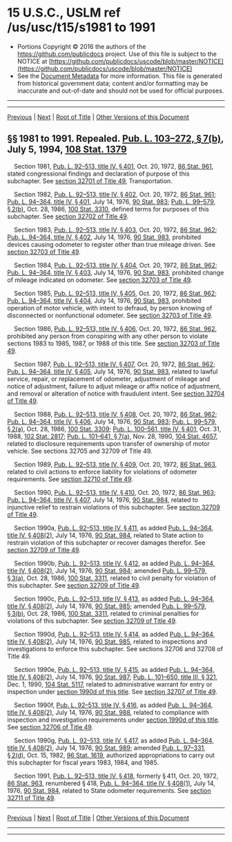 ---
---

# 15 U.S.C., USLM ref /us/usc/t15/s1981 to 1991

* Portions Copyright © 2016 the authors of the https://github.com/publicdocs project.
  Use of this file is subject to the NOTICE at [https://github.com/publicdocs/uscode/blob/master/NOTICE](https://github.com/publicdocs/uscode/blob/master/NOTICE)
* See the [Document Metadata](././../../../../..//README.md) for more information.
  This file is generated from historical government data; content and/or formatting may be inaccurate and out-of-date and should not be used for official purposes.

----------
----------

[Previous](./../../../../..//us/usc/t15/ch46/schIV/m__us_usc_t15_ch46_schIV.md) | [Next](./../../../../..//us/usc/t15/ch46/schV/m__us_usc_t15_ch46_schV.md) | [Root of Title](./../../../../../) | [Other Versions of this Document](https://publicdocs.github.io/go/links?ns=uslm&ref=%2Fus%2Fusc%2Ft15%2Fs1981+to+1991)

## §§ 1981 to 1991. Repealed. [Pub. L. 103–272, § 7(b)][/us/pl/103/272/s7/b], July 5, 1994, [108 Stat. 1379][/us/stat/108/1379]

    Section 1981, [Pub. L. 92–513, title IV, § 401][/us/pl/92/513/s401], Oct. 20, 1972, [86 Stat. 961][/us/stat/86/961], stated congressional findings and declaration of purpose of this subchapter. See [section 32701 of Title 49][/us/usc/t49/s32701], Transportation.

    Section 1982, [Pub. L. 92–513, title IV, § 402][/us/pl/92/513/s402], Oct. 20, 1972, [86 Stat. 961][/us/stat/86/961]; [Pub. L. 94–364, title IV, § 401][/us/pl/94/364/s401], July 14, 1976, [90 Stat. 983][/us/stat/90/983]; [Pub. L. 99–579, § 2(b)][/us/pl/99/579/s2/b], Oct. 28, 1986, [100 Stat. 3310][/us/stat/100/3310], defined terms for purposes of this subchapter. See [section 32702 of Title 49][/us/usc/t49/s32702].

    Section 1983, [Pub. L. 92–513, title IV, § 403][/us/pl/92/513/s403], Oct. 20, 1972, [86 Stat. 962][/us/stat/86/962]; [Pub. L. 94–364, title IV, § 402][/us/pl/94/364/s402], July 14, 1976, [90 Stat. 983][/us/stat/90/983], prohibited devices causing odometer to register other than true mileage driven. See [section 32703 of Title 49][/us/usc/t49/s32703].

    Section 1984, [Pub. L. 92–513, title IV, § 404][/us/pl/92/513/s404], Oct. 20, 1972, [86 Stat. 962][/us/stat/86/962]; [Pub. L. 94–364, title IV, § 403][/us/pl/94/364/s403], July 14, 1976, [90 Stat. 983][/us/stat/90/983], prohibited change of mileage indicated on odometer. See [section 32703 of Title 49][/us/usc/t49/s32703].

    Section 1985, [Pub. L. 92–513, title IV, § 405][/us/pl/92/513/s405], Oct. 20, 1972, [86 Stat. 962][/us/stat/86/962]; [Pub. L. 94–364, title IV, § 404][/us/pl/94/364/s404], July 14, 1976, [90 Stat. 983][/us/stat/90/983], prohibited operation of motor vehicle, with intent to defraud, by person knowing of disconnected or nonfunctional odometer. See [section 32703 of Title 49][/us/usc/t49/s32703].

    Section 1986, [Pub. L. 92–513, title IV, § 406][/us/pl/92/513/s406], Oct. 20, 1972, [86 Stat. 962][/us/stat/86/962], prohibited any person from conspiring with any other person to violate sections 1983 to 1985, 1987, or 1988 of this title. See [section 32703 of Title 49][/us/usc/t49/s32703].

    Section 1987, [Pub. L. 92–513, title IV, § 407][/us/pl/92/513/s407], Oct. 20, 1972, [86 Stat. 962][/us/stat/86/962]; [Pub. L. 94–364, title IV, § 405][/us/pl/94/364/s405], July 14, 1976, [90 Stat. 983][/us/stat/90/983], related to lawful service, repair, or replacement of odometer, adjustment of mileage and notice of adjustment, failure to adjust mileage or affix notice of adjustment, and removal or alteration of notice with fraudulent intent. See [section 32704 of Title 49][/us/usc/t49/s32704].

    Section 1988, [Pub. L. 92–513, title IV, § 408][/us/pl/92/513/s408], Oct. 20, 1972, [86 Stat. 962][/us/stat/86/962]; [Pub. L. 94–364, title IV, § 406][/us/pl/94/364/s406], July 14, 1976, [90 Stat. 983][/us/stat/90/983]; [Pub. L. 99–579, § 2(a)][/us/pl/99/579/s2/a], Oct. 28, 1986, [100 Stat. 3309][/us/stat/100/3309]; [Pub. L. 100–561, title IV, § 401][/us/pl/100/561/s401], Oct. 31, 1988, [102 Stat. 2817][/us/stat/102/2817]; [Pub. L. 101–641, § 7(a)][/us/pl/101/641/s7/a], Nov. 28, 1990, [104 Stat. 4657][/us/stat/104/4657], related to disclosure requirements upon transfer of ownership of motor vehicle. See sections 32705 and 32709 of Title 49.

    Section 1989, [Pub. L. 92–513, title IV, § 409][/us/pl/92/513/s409], Oct. 20, 1972, [86 Stat. 963][/us/stat/86/963], related to civil actions to enforce liability for violations of odometer requirements. See [section 32710 of Title 49][/us/usc/t49/s32710].

    Section 1990, [Pub. L. 92–513, title IV, § 410][/us/pl/92/513/s410], Oct. 20, 1972, [86 Stat. 963][/us/stat/86/963]; [Pub. L. 94–364, title IV, § 407][/us/pl/94/364/s407], July 14, 1976, [90 Stat. 984][/us/stat/90/984], related to injunctive relief to restrain violations of this subchapter. See [section 32709 of Title 49][/us/usc/t49/s32709].

    Section 1990a, [Pub. L. 92–513, title IV, § 411][/us/pl/92/513/s411], as added [Pub. L. 94–364, title IV, § 408(2)][/us/pl/94/364/s408/2], July 14, 1976, [90 Stat. 984][/us/stat/90/984], related to State action to restrain violation of this subchapter or recover damages therefor. See [section 32709 of Title 49][/us/usc/t49/s32709].

    Section 1990b, [Pub. L. 92–513, title IV, § 412][/us/pl/92/513/s412], as added [Pub. L. 94–364, title IV, § 408(2)][/us/pl/94/364/s408/2], July 14, 1976, [90 Stat. 984][/us/stat/90/984]; amended [Pub. L. 99–579, § 3(a)][/us/pl/99/579/s3/a], Oct. 28, 1986, [100 Stat. 3311][/us/stat/100/3311], related to civil penalty for violation of this subchapter. See [section 32709 of Title 49][/us/usc/t49/s32709].

    Section 1990c, [Pub. L. 92–513, title IV, § 413][/us/pl/92/513/s413], as added [Pub. L. 94–364, title IV, § 408(2)][/us/pl/94/364/s408/2], July 14, 1976, [90 Stat. 985][/us/stat/90/985]; amended [Pub. L. 99–579, § 3(b)][/us/pl/99/579/s3/b], Oct. 28, 1986, [100 Stat. 3311][/us/stat/100/3311], related to criminal penalties for violations of this subchapter. See [section 32709 of Title 49][/us/usc/t49/s32709].

    Section 1990d, [Pub. L. 92–513, title IV, § 414][/us/pl/92/513/s414], as added [Pub. L. 94–364, title IV, § 408(2)][/us/pl/94/364/s408/2], July 14, 1976, [90 Stat. 985][/us/stat/90/985], related to inspections and investigations to enforce this subchapter. See sections 32706 and 32708 of Title 49.

    Section 1990e, [Pub. L. 92–513, title IV, § 415][/us/pl/92/513/s415], as added [Pub. L. 94–364, title IV, § 408(2)][/us/pl/94/364/s408/2], July 14, 1976, [90 Stat. 987][/us/stat/90/987]; [Pub. L. 101–650, title III, § 321][/us/pl/101/650/s321], Dec. 1, 1990, [104 Stat. 5117][/us/stat/104/5117], related to administrative warrant for entry or inspection under [section 1990d of this title][/us/usc/t15/s1990d]. See [section 32707 of Title 49][/us/usc/t49/s32707].

    Section 1990f, [Pub. L. 92–513, title IV, § 416][/us/pl/92/513/s416], as added [Pub. L. 94–364, title IV, § 408(2)][/us/pl/94/364/s408/2], July 14, 1976, [90 Stat. 988][/us/stat/90/988], related to compliance with inspection and investigation requirements under [section 1990d of this title][/us/usc/t15/s1990d]. See [section 32706 of Title 49][/us/usc/t49/s32706].

    Section 1990g, [Pub. L. 92–513, title IV, § 417][/us/pl/92/513/s417], as added [Pub. L. 94–364, title IV, § 408(2)][/us/pl/94/364/s408/2], July 14, 1976, [90 Stat. 989][/us/stat/90/989]; amended [Pub. L. 97–331, § 2(d)][/us/pl/97/331/s2/d], Oct. 15, 1982, [96 Stat. 1619][/us/stat/96/1619], authorized appropriations to carry out this subchapter for fiscal years 1983, 1984, and 1985.

    Section 1991, [Pub. L. 92–513, title IV, § 418][/us/pl/92/513/s418], formerly § 411, Oct. 20, 1972, [86 Stat. 963][/us/stat/86/963], renumbered § 418, [Pub. L. 94–364, title IV, § 408(1)][/us/pl/94/364/s408/1], July 14, 1976, [90 Stat. 984][/us/stat/90/984], related to State odometer requirements. See [section 32711 of Title 49][/us/usc/t49/s32711].

----------

[Previous](./../../../../..//us/usc/t15/ch46/schIV/m__us_usc_t15_ch46_schIV.md) | [Next](./../../../../..//us/usc/t15/ch46/schV/m__us_usc_t15_ch46_schV.md) | [Root of Title](./../../../../../) | [Other Versions of this Document](https://publicdocs.github.io/go/links?ns=uslm&ref=%2Fus%2Fusc%2Ft15%2Fs1981+to+1991)

----------
----------

[/us/pl/103/272/s7/b]: https://publicdocs.github.io/go/links?ns=uslm&ref=%2Fus%2Fpl%2F103%2F272%2Fs7%2Fb
[/us/stat/108/1379]: https://publicdocs.github.io/go/links?ns=uslm&ref=%2Fus%2Fstat%2F108%2F1379
[/us/pl/92/513/s401]: https://publicdocs.github.io/go/links?ns=uslm&ref=%2Fus%2Fpl%2F92%2F513%2Fs401
[/us/stat/86/961]: https://publicdocs.github.io/go/links?ns=uslm&ref=%2Fus%2Fstat%2F86%2F961
[/us/usc/t49/s32701]: https://publicdocs.github.io/go/links?ns=uslm&ref=%2Fus%2Fusc%2Ft49%2Fs32701
[/us/pl/92/513/s402]: https://publicdocs.github.io/go/links?ns=uslm&ref=%2Fus%2Fpl%2F92%2F513%2Fs402
[/us/stat/86/961]: https://publicdocs.github.io/go/links?ns=uslm&ref=%2Fus%2Fstat%2F86%2F961
[/us/pl/94/364/s401]: https://publicdocs.github.io/go/links?ns=uslm&ref=%2Fus%2Fpl%2F94%2F364%2Fs401
[/us/stat/90/983]: https://publicdocs.github.io/go/links?ns=uslm&ref=%2Fus%2Fstat%2F90%2F983
[/us/pl/99/579/s2/b]: https://publicdocs.github.io/go/links?ns=uslm&ref=%2Fus%2Fpl%2F99%2F579%2Fs2%2Fb
[/us/stat/100/3310]: https://publicdocs.github.io/go/links?ns=uslm&ref=%2Fus%2Fstat%2F100%2F3310
[/us/usc/t49/s32702]: https://publicdocs.github.io/go/links?ns=uslm&ref=%2Fus%2Fusc%2Ft49%2Fs32702
[/us/pl/92/513/s403]: https://publicdocs.github.io/go/links?ns=uslm&ref=%2Fus%2Fpl%2F92%2F513%2Fs403
[/us/stat/86/962]: https://publicdocs.github.io/go/links?ns=uslm&ref=%2Fus%2Fstat%2F86%2F962
[/us/pl/94/364/s402]: https://publicdocs.github.io/go/links?ns=uslm&ref=%2Fus%2Fpl%2F94%2F364%2Fs402
[/us/stat/90/983]: https://publicdocs.github.io/go/links?ns=uslm&ref=%2Fus%2Fstat%2F90%2F983
[/us/usc/t49/s32703]: https://publicdocs.github.io/go/links?ns=uslm&ref=%2Fus%2Fusc%2Ft49%2Fs32703
[/us/pl/92/513/s404]: https://publicdocs.github.io/go/links?ns=uslm&ref=%2Fus%2Fpl%2F92%2F513%2Fs404
[/us/stat/86/962]: https://publicdocs.github.io/go/links?ns=uslm&ref=%2Fus%2Fstat%2F86%2F962
[/us/pl/94/364/s403]: https://publicdocs.github.io/go/links?ns=uslm&ref=%2Fus%2Fpl%2F94%2F364%2Fs403
[/us/stat/90/983]: https://publicdocs.github.io/go/links?ns=uslm&ref=%2Fus%2Fstat%2F90%2F983
[/us/usc/t49/s32703]: https://publicdocs.github.io/go/links?ns=uslm&ref=%2Fus%2Fusc%2Ft49%2Fs32703
[/us/pl/92/513/s405]: https://publicdocs.github.io/go/links?ns=uslm&ref=%2Fus%2Fpl%2F92%2F513%2Fs405
[/us/stat/86/962]: https://publicdocs.github.io/go/links?ns=uslm&ref=%2Fus%2Fstat%2F86%2F962
[/us/pl/94/364/s404]: https://publicdocs.github.io/go/links?ns=uslm&ref=%2Fus%2Fpl%2F94%2F364%2Fs404
[/us/stat/90/983]: https://publicdocs.github.io/go/links?ns=uslm&ref=%2Fus%2Fstat%2F90%2F983
[/us/usc/t49/s32703]: https://publicdocs.github.io/go/links?ns=uslm&ref=%2Fus%2Fusc%2Ft49%2Fs32703
[/us/pl/92/513/s406]: https://publicdocs.github.io/go/links?ns=uslm&ref=%2Fus%2Fpl%2F92%2F513%2Fs406
[/us/stat/86/962]: https://publicdocs.github.io/go/links?ns=uslm&ref=%2Fus%2Fstat%2F86%2F962
[/us/usc/t49/s32703]: https://publicdocs.github.io/go/links?ns=uslm&ref=%2Fus%2Fusc%2Ft49%2Fs32703
[/us/pl/92/513/s407]: https://publicdocs.github.io/go/links?ns=uslm&ref=%2Fus%2Fpl%2F92%2F513%2Fs407
[/us/stat/86/962]: https://publicdocs.github.io/go/links?ns=uslm&ref=%2Fus%2Fstat%2F86%2F962
[/us/pl/94/364/s405]: https://publicdocs.github.io/go/links?ns=uslm&ref=%2Fus%2Fpl%2F94%2F364%2Fs405
[/us/stat/90/983]: https://publicdocs.github.io/go/links?ns=uslm&ref=%2Fus%2Fstat%2F90%2F983
[/us/usc/t49/s32704]: https://publicdocs.github.io/go/links?ns=uslm&ref=%2Fus%2Fusc%2Ft49%2Fs32704
[/us/pl/92/513/s408]: https://publicdocs.github.io/go/links?ns=uslm&ref=%2Fus%2Fpl%2F92%2F513%2Fs408
[/us/stat/86/962]: https://publicdocs.github.io/go/links?ns=uslm&ref=%2Fus%2Fstat%2F86%2F962
[/us/pl/94/364/s406]: https://publicdocs.github.io/go/links?ns=uslm&ref=%2Fus%2Fpl%2F94%2F364%2Fs406
[/us/stat/90/983]: https://publicdocs.github.io/go/links?ns=uslm&ref=%2Fus%2Fstat%2F90%2F983
[/us/pl/99/579/s2/a]: https://publicdocs.github.io/go/links?ns=uslm&ref=%2Fus%2Fpl%2F99%2F579%2Fs2%2Fa
[/us/stat/100/3309]: https://publicdocs.github.io/go/links?ns=uslm&ref=%2Fus%2Fstat%2F100%2F3309
[/us/pl/100/561/s401]: https://publicdocs.github.io/go/links?ns=uslm&ref=%2Fus%2Fpl%2F100%2F561%2Fs401
[/us/stat/102/2817]: https://publicdocs.github.io/go/links?ns=uslm&ref=%2Fus%2Fstat%2F102%2F2817
[/us/pl/101/641/s7/a]: https://publicdocs.github.io/go/links?ns=uslm&ref=%2Fus%2Fpl%2F101%2F641%2Fs7%2Fa
[/us/stat/104/4657]: https://publicdocs.github.io/go/links?ns=uslm&ref=%2Fus%2Fstat%2F104%2F4657
[/us/pl/92/513/s409]: https://publicdocs.github.io/go/links?ns=uslm&ref=%2Fus%2Fpl%2F92%2F513%2Fs409
[/us/stat/86/963]: https://publicdocs.github.io/go/links?ns=uslm&ref=%2Fus%2Fstat%2F86%2F963
[/us/usc/t49/s32710]: https://publicdocs.github.io/go/links?ns=uslm&ref=%2Fus%2Fusc%2Ft49%2Fs32710
[/us/pl/92/513/s410]: https://publicdocs.github.io/go/links?ns=uslm&ref=%2Fus%2Fpl%2F92%2F513%2Fs410
[/us/stat/86/963]: https://publicdocs.github.io/go/links?ns=uslm&ref=%2Fus%2Fstat%2F86%2F963
[/us/pl/94/364/s407]: https://publicdocs.github.io/go/links?ns=uslm&ref=%2Fus%2Fpl%2F94%2F364%2Fs407
[/us/stat/90/984]: https://publicdocs.github.io/go/links?ns=uslm&ref=%2Fus%2Fstat%2F90%2F984
[/us/usc/t49/s32709]: https://publicdocs.github.io/go/links?ns=uslm&ref=%2Fus%2Fusc%2Ft49%2Fs32709
[/us/pl/92/513/s411]: https://publicdocs.github.io/go/links?ns=uslm&ref=%2Fus%2Fpl%2F92%2F513%2Fs411
[/us/pl/94/364/s408/2]: https://publicdocs.github.io/go/links?ns=uslm&ref=%2Fus%2Fpl%2F94%2F364%2Fs408%2F2
[/us/stat/90/984]: https://publicdocs.github.io/go/links?ns=uslm&ref=%2Fus%2Fstat%2F90%2F984
[/us/usc/t49/s32709]: https://publicdocs.github.io/go/links?ns=uslm&ref=%2Fus%2Fusc%2Ft49%2Fs32709
[/us/pl/92/513/s412]: https://publicdocs.github.io/go/links?ns=uslm&ref=%2Fus%2Fpl%2F92%2F513%2Fs412
[/us/pl/94/364/s408/2]: https://publicdocs.github.io/go/links?ns=uslm&ref=%2Fus%2Fpl%2F94%2F364%2Fs408%2F2
[/us/stat/90/984]: https://publicdocs.github.io/go/links?ns=uslm&ref=%2Fus%2Fstat%2F90%2F984
[/us/pl/99/579/s3/a]: https://publicdocs.github.io/go/links?ns=uslm&ref=%2Fus%2Fpl%2F99%2F579%2Fs3%2Fa
[/us/stat/100/3311]: https://publicdocs.github.io/go/links?ns=uslm&ref=%2Fus%2Fstat%2F100%2F3311
[/us/usc/t49/s32709]: https://publicdocs.github.io/go/links?ns=uslm&ref=%2Fus%2Fusc%2Ft49%2Fs32709
[/us/pl/92/513/s413]: https://publicdocs.github.io/go/links?ns=uslm&ref=%2Fus%2Fpl%2F92%2F513%2Fs413
[/us/pl/94/364/s408/2]: https://publicdocs.github.io/go/links?ns=uslm&ref=%2Fus%2Fpl%2F94%2F364%2Fs408%2F2
[/us/stat/90/985]: https://publicdocs.github.io/go/links?ns=uslm&ref=%2Fus%2Fstat%2F90%2F985
[/us/pl/99/579/s3/b]: https://publicdocs.github.io/go/links?ns=uslm&ref=%2Fus%2Fpl%2F99%2F579%2Fs3%2Fb
[/us/stat/100/3311]: https://publicdocs.github.io/go/links?ns=uslm&ref=%2Fus%2Fstat%2F100%2F3311
[/us/usc/t49/s32709]: https://publicdocs.github.io/go/links?ns=uslm&ref=%2Fus%2Fusc%2Ft49%2Fs32709
[/us/pl/92/513/s414]: https://publicdocs.github.io/go/links?ns=uslm&ref=%2Fus%2Fpl%2F92%2F513%2Fs414
[/us/pl/94/364/s408/2]: https://publicdocs.github.io/go/links?ns=uslm&ref=%2Fus%2Fpl%2F94%2F364%2Fs408%2F2
[/us/stat/90/985]: https://publicdocs.github.io/go/links?ns=uslm&ref=%2Fus%2Fstat%2F90%2F985
[/us/pl/92/513/s415]: https://publicdocs.github.io/go/links?ns=uslm&ref=%2Fus%2Fpl%2F92%2F513%2Fs415
[/us/pl/94/364/s408/2]: https://publicdocs.github.io/go/links?ns=uslm&ref=%2Fus%2Fpl%2F94%2F364%2Fs408%2F2
[/us/stat/90/987]: https://publicdocs.github.io/go/links?ns=uslm&ref=%2Fus%2Fstat%2F90%2F987
[/us/pl/101/650/s321]: https://publicdocs.github.io/go/links?ns=uslm&ref=%2Fus%2Fpl%2F101%2F650%2Fs321
[/us/stat/104/5117]: https://publicdocs.github.io/go/links?ns=uslm&ref=%2Fus%2Fstat%2F104%2F5117
[/us/usc/t15/s1990d]: https://publicdocs.github.io/go/links?ns=uslm&ref=%2Fus%2Fusc%2Ft15%2Fs1990d
[/us/usc/t49/s32707]: https://publicdocs.github.io/go/links?ns=uslm&ref=%2Fus%2Fusc%2Ft49%2Fs32707
[/us/pl/92/513/s416]: https://publicdocs.github.io/go/links?ns=uslm&ref=%2Fus%2Fpl%2F92%2F513%2Fs416
[/us/pl/94/364/s408/2]: https://publicdocs.github.io/go/links?ns=uslm&ref=%2Fus%2Fpl%2F94%2F364%2Fs408%2F2
[/us/stat/90/988]: https://publicdocs.github.io/go/links?ns=uslm&ref=%2Fus%2Fstat%2F90%2F988
[/us/usc/t15/s1990d]: https://publicdocs.github.io/go/links?ns=uslm&ref=%2Fus%2Fusc%2Ft15%2Fs1990d
[/us/usc/t49/s32706]: https://publicdocs.github.io/go/links?ns=uslm&ref=%2Fus%2Fusc%2Ft49%2Fs32706
[/us/pl/92/513/s417]: https://publicdocs.github.io/go/links?ns=uslm&ref=%2Fus%2Fpl%2F92%2F513%2Fs417
[/us/pl/94/364/s408/2]: https://publicdocs.github.io/go/links?ns=uslm&ref=%2Fus%2Fpl%2F94%2F364%2Fs408%2F2
[/us/stat/90/989]: https://publicdocs.github.io/go/links?ns=uslm&ref=%2Fus%2Fstat%2F90%2F989
[/us/pl/97/331/s2/d]: https://publicdocs.github.io/go/links?ns=uslm&ref=%2Fus%2Fpl%2F97%2F331%2Fs2%2Fd
[/us/stat/96/1619]: https://publicdocs.github.io/go/links?ns=uslm&ref=%2Fus%2Fstat%2F96%2F1619
[/us/pl/92/513/s418]: https://publicdocs.github.io/go/links?ns=uslm&ref=%2Fus%2Fpl%2F92%2F513%2Fs418
[/us/stat/86/963]: https://publicdocs.github.io/go/links?ns=uslm&ref=%2Fus%2Fstat%2F86%2F963
[/us/pl/94/364/s408/1]: https://publicdocs.github.io/go/links?ns=uslm&ref=%2Fus%2Fpl%2F94%2F364%2Fs408%2F1
[/us/stat/90/984]: https://publicdocs.github.io/go/links?ns=uslm&ref=%2Fus%2Fstat%2F90%2F984
[/us/usc/t49/s32711]: https://publicdocs.github.io/go/links?ns=uslm&ref=%2Fus%2Fusc%2Ft49%2Fs32711


